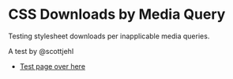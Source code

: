 # CSS Downloads by Media Query

Testing stylesheet downloads per inapplicable media queries.

A test by @scottjehl

- [Test page over here](http://scottjehl.github.com/CSS-Download-Tests/)